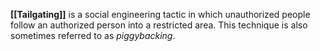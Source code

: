 **[[Tailgating]]** is a social engineering tactic in which unauthorized people follow an authorized person into a restricted area. This technique is also sometimes referred to as *piggybacking*.